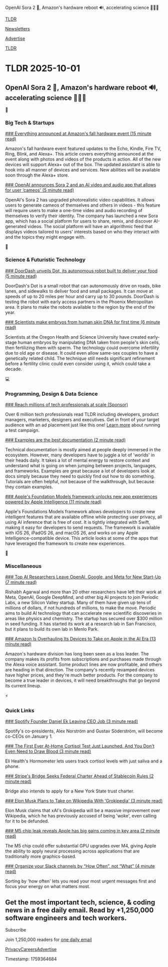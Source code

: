 OpenAI Sora 2 📱, Amazon's hardware reboot 🔊, accelerating science 👩🏻‍🔬 

[TLDR](/)

[Newsletters](/newsletters)

[Advertise](https://advertise.tldr.tech/)

[TLDR](/)

# TLDR 2025-10-01

## OpenAI Sora 2 📱, Amazon's hardware reboot 🔊, accelerating science 👩🏻‍🔬

📱

### Big Tech & Startups

[### Everything announced at Amazon's fall hardware event (15 minute read)](https://www.engadget.com/home/everything-announced-at-amazons-fall-hardware-event-143557140.html?utm_source=tldrnewsletter)

Amazon's fall hardware event featured updates to the Echo, Kindle, Fire TV, Ring, Blink, and Alexa+. This article covers everything announced at the event along with photos and videos of the products in action. All of the new devices will support Alexa+ out of the box. The updated assistant is able to hook into all manner of devices and services. New abilities will be available soon through the Alexa+ store.

[### OpenAI announces Sora 2 and an AI video and audio app that allows for user ‘cameos' (5 minute read)](https://www.nbcnews.com/tech/tech-news/openai-announces-sora-2-ai-video-audio-app-rcna234753?utm_source=tldrnewsletter)

OpenAI's Sora 2 has upgraded photorealistic video capabilities. It allows users to generate cameos of themselves and others in videos - this feature will require users to make a one-time video and audio recording of themselves to verify their identity. The company has launched a new Sora app, which has a social platform for users to share, remix, and discover AI-generated videos. The social platform will have an algorithmic feed that displays videos tailored to users' interests based on who they interact with and the topics they might engage with.

🚀

### Science & Futuristic Technology

[### DoorDash unveils Dot, its autonomous robot built to deliver your food (5 minute read)](https://techcrunch.com/2025/09/30/doordash-unveils-dot-its-autonomous-robot-built-to-deliver-your-food/?utm_source=tldrnewsletter)

DoorDash's Dot is a small robot that can autonomously drive on roads, bike lanes, and sidewalks to deliver food and small packages. It can move at speeds of up to 20 miles per hour and carry up to 30 pounds. DoorDash is testing the robot with early access partners in the Phoenix Metropolitan area. It plans to make the robots available to the region by the end of the year.

[### Scientists make embryos from human skin DNA for first time (6 minute read)](https://www.bbc.com/news/articles/c4g2vyee0zlo?utm_source=tldrnewsletter)

Scientists at the Oregon Health and Science University have created early-stage human embryos by manipulating DNA taken from people's skin cells, then fertilizing them with sperm. The technology could overcome infertility due to old age or disease. It could even allow same-sex couples to have a genetically related child. The technique still needs significant refinement before a fertility clinic could even consider using it, which could take a decade.

💻

### Programming, Design & Data Science

[### Reach millions of tech professionals at scale (Sponsor)](https://advertise.tldr.tech/?utm_source=tldr&amp;utm_medium=newsletter&amp;utm_campaign=secondary10012025)

Over 6 million tech professionals read TLDR including developers, product managers, marketers, designers and executives. Get in front of your target audience with an ad placement just like this one! [Learn more](https://advertise.tldr.tech/?utm_source=tldr&utm_medium=newsletter&utm_campaign=secondary10012025) about running a test campaign.

[### Examples are the best documentation (2 minute read)](https://rakhim.exotext.com/examples-are-the-best-documentation?utm_source=tldrnewsletter)

Technical documentation is mostly aimed at people deeply immersed in the ecosystem. However, many developers have to juggle a lot of 'worlds' in their heads daily. It takes a lot of mental energy to restore context and understand what is going on when jumping between projects, languages, and frameworks. Examples are great because a lot of developers look at docs simply because they need to quickly find out how to do something. Tutorials are often helpful, not because of the walkthrough, but because they contain examples.

[### Apple's Foundation Models framework unlocks new app experiences powered by Apple Intelligence (11 minute read)](https://www.apple.com/newsroom/2025/09/apples-foundation-models-framework-unlocks-new-intelligent-app-experiences/?utm_source=tldrnewsletter)

Apple's Foundations Models framework allows developers to create new intelligent features that are available offline while protecting user privacy, all using AI inference that is free of cost. It is tightly integrated with Swift, making it easy for developers to send requests. The framework is available with iOS 26, iPadOS 26, and macOS 26, and works on any Apple Intelligence-compatible device. This article looks at some of the apps that have leveraged the framework to create new experiences.

🎁

### Miscellaneous

[### Top AI Researchers Leave OpenAI, Google, and Meta for New Start-Up (7 minute read)](https://www.nytimes.com/2025/09/30/technology/ai-meta-google-openai-periodic.html?unlocked_article_code=1.qE8.rQR-.Zvo7aB0ZRIjK&smid=url-share&utm_source=tldrnewsletter)

Rishabh Agarwal and more than 20 other researchers have left their work at Meta, OpenAI, Google DeepMind, and other big AI projects to join Periodic Labs, a new Silicon Valley startup. Many of them have given up tens of millions of dollars, if not hundreds of millions, to make the move. Periodic aims to build AI technology that can accelerate new scientific discoveries in areas like physics and chemistry. The startup has secured over $300 million in seed funding. It has started its work at a research lab in San Francisco, but it plans to build its own lab in Menlo Park.

[### Amazon Is Overhauling Its Devices to Take on Apple in the AI Era (13 minute read)](https://www.bloomberg.com/news/articles/2025-09-30/inside-amazon-s-hardware-overhaul-interview-with-panos-panay-on-echo-kindle?accessToken=eyJhbGciOiJIUzI1NiIsInR5cCI6IkpXVCJ9.eyJzb3VyY2UiOiJTdWJzY3JpYmVyR2lmdGVkQXJ0aWNsZSIsImlhdCI6MTc1OTI5ODY5MiwiZXhwIjoxNzU5OTAzNDkyLCJhcnRpY2xlSWQiOiJUM0VTR0FHUEZJMDUwMCIsImJjb25uZWN0SWQiOiJBOEExRDhFQTI5OTc0OTRGQTQ1QUE2REJBMjAwNTM3MSJ9.t20_0wKTNc1YD_kxrYy3kLr2OWS8N1Tajg1bRgXiNGc&amp;utm_source=tldrnewsletter)

Amazon's hardware division has long been seen as a loss leader. The company makes its profits from subscriptions and purchases made through the Alexa voice assistant. Some product lines are now profitable, and others are heading in that direction. The company's recently revamped devices have higher prices, and they're much better products. For the company to become a true leader in devices, it will need breakthroughs that go beyond its current lineup.

⚡

### Quick Links

[### Spotify Founder Daniel Ek Leaving CEO Job (3 minute read)](https://www.wsj.com/business/media/spotify-ceo-daniel-ek-founder-58a43d20?st=eZ5u2B&reflink=desktopwebshare_permalink&utm_source=tldrnewsletter)

Spotify's co-presidents, Alex Norström and Gustav Söderström, will become co-CEOs on January 1.

[### The First Ever At-Home Cortisol Test Just Launched. And You Don't Even Need to Draw Blood (3 minute read)](https://www.cnet.com/health/medical/the-first-ever-at-home-cortisol-test-just-launched-and-you-dont-even-need-to-draw-blood/#ftag=CAD590a51e?utm_source=tldrnewsletter)

Eli Health's Hormometer lets users track cortisol levels with just saliva and a phone.

[### Stripe's Bridge Seeks Federal Charter Ahead of Stablecoin Rules (2 minute read)](https://www.bloomberg.com/news/articles/2025-10-01/stripe-s-bridge-seeks-federal-charter-ahead-of-stablecoin-rules?accessToken=eyJhbGciOiJIUzI1NiIsInR5cCI6IkpXVCJ9.eyJzb3VyY2UiOiJTdWJzY3JpYmVyR2lmdGVkQXJ0aWNsZSIsImlhdCI6MTc1OTI5ODcwNCwiZXhwIjoxNzU5OTAzNTA0LCJhcnRpY2xlSWQiOiJUM0Y5VEVHUFFRQU8wMCIsImJjb25uZWN0SWQiOiJBOEExRDhFQTI5OTc0OTRGQTQ1QUE2REJBMjAwNTM3MSJ9.uKVoRko-EPvhliaHyUVKhNObsEemEIL0wKxHHYdAObc&amp;utm_source=tldrnewsletter)

Bridge also intends to apply for a New York State trust charter.

[### Elon Musk Plans to Take on Wikipedia With 'Grokipedia' (3 minute read)](https://www.pcmag.com/news/elon-musk-plans-to-take-on-wikipedia-with-grokipedia?utm_source=tldrnewsletter)

Elon Musk claims that xAI's Grokipedia will be a massive improvement over Wikipedia, which he has previously accused of being 'woke', even calling for it to be defunded.

[### M5 chip leak reveals Apple has big gains coming in key area (2 minute read)](https://9to5mac.com/2025/09/30/m5-chip-leak-reveals-apple-has-big-gains-coming-in-key-area/?utm_source=tldrnewsletter)

The M5 chip could offer substantial GPU upgrades over M4, giving Apple the ability to apply neural processing across applications that are traditionally more graphics-based.

[### Organize your Slack channels by “How Often”, not “What” (4 minute read)](https://aggressivelyparaphrasing.me/2025/09/30/organize-your-slack-channels-by-how-often-not-what/?utm_source=tldrnewsletter)

Sorting by 'how often' lets you read your most urgent messages first and focus your energy on what matters most.

## Get the most important tech, science, & coding news in a free daily email. Read by +1,250,000 software engineers and tech workers.

Subscribe

Join 1,250,000 readers for [one daily email](/api/latest/tech)

[Privacy](/privacy)[Careers](https://jobs.ashbyhq.com/tldr.tech)[Advertise](/tech/advertise)

Timestamp: 1759364684